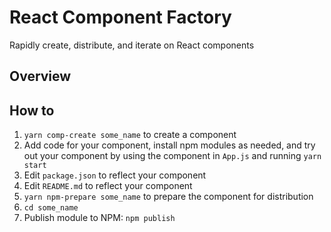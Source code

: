 # React Component Factory

Rapidly create, distribute, and iterate on React components

## Overview

## How to

1. `yarn comp-create some_name` to create a component
2. Add code for your component, install npm modules as needed, and try out your component by using the component in `App.js` and running `yarn start`
3. Edit `package.json` to reflect your component
4. Edit `README.md` to reflect your component
5. `yarn npm-prepare some_name` to prepare the component for distribution
6. `cd some_name`
7. Publish module to NPM: `npm publish`
